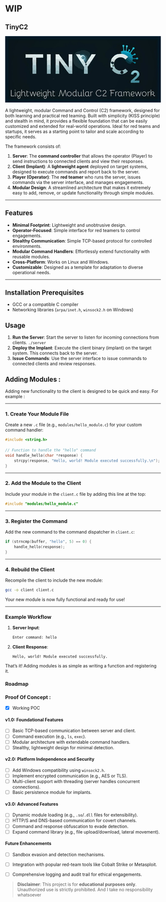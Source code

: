 # WIP
## TinyC2
![](https://github.com/Socxenophone/TinyC2/blob/main/thumbnail.jpg) 


A lightweight, modular Command and Control (C2) framework, designed for both learning and practical red teaming. Built with simplicity (KISS principle) and stealth in mind, it provides a flexible foundation that can be easily customized and extended for real-world operations. Ideal for red teams and startups, it serves as a starting point to tailor and scale according to specific needs. 

The framework consists of:

1. **Server**: The **command controller** that allows the operator (Player) to send instructions to connected clients and view their responses.
2. **Client (Implant)**: A **lightweight agent** deployed on target systems, designed to execute commands and report back to the server.
3. **Player (Operator)**: The **red teamer** who runs the server, issues commands via the server interface, and manages engagements.
4. **Modular Design**: A streamlined architecture that makes it extremely easy to add, remove, or update functionality through simple modules.


---


## Features
- **Minimal Footprint**: Lightweight and unobtrusive design.
- **Operator-Focused**: Simple interface for red teamers to control engagements.
- **Stealthy Communication**: Simple TCP-based protocol for controlled environments.
- **Modular Command Handlers**: Effortlessly extend functionality with reusable modules.
- **Cross-Platform**: Works on Linux and Windows.
- **Customizable**: Designed as a template for adaptation to diverse operational needs.

---

## Installation Prerequisites
- GCC or a compatible C compiler
- Networking libraries (`arpa/inet.h`, `winsock2.h` on Windows)

## Usage 

1. **Run the Server**: Start the server to listen for incoming connections from clients.
  `./server`
3. **Deploy the Implant**: Execute the client binary (implant) on the target system. This connects back to the server.
4. **Issue Commands**: Use the server interface to issue commands to connected clients and review responses. 

## Adding Modules :

Adding new functionality to the client is designed to be quick and easy. For example :

---

### 1. Create Your Module File

Create a new `.c` file (e.g., `modules/hello_module.c`) for your custom command handler:
```c
#include <string.h>

// Function to handle the "hello" command
void handle_hello(char *response) {
    strcpy(response, "Hello, world! Module executed successfully.\n");
}
```

---

### 2. Add the Module to the Client

Include your module in the `client.c` file by adding this line at the top:
```c
#include "modules/hello_module.c"
```

---

### 3. Register the Command

Add the new command to the command dispatcher in `client.c`:
```c
if (strncmp(buffer, "hello", 5) == 0) {
    handle_hello(response);
}
```

---

### 4. Rebuild the Client

Recompile the client to include the new module:
```bash
gcc -o client client.c
```

Your new module is now fully functional and ready for use!

---

### Example Workflow

1. **Server Input**: 
   ```bash
   Enter command: hello
   ```

2. **Client Response**: 
   ```
   Hello, world! Module executed successfully.
   ```

That’s it! Adding modules is as simple as writing a function and registering it.


### **Roadmap**
### Proof Of Concept :
- [x] Working POC 
#### **v1.0: Foundational Features**
- [ ] Basic TCP-based communication between server and client.
- [ ] Command execution (e.g., `ls`, `exec`).
- [ ] Modular architecture with extendable command handlers.
- [ ] Stealthy, lightweight design for minimal detection.

#### **v2.0: Platform Independence and Security**
- [ ] Add Windows compatibility using `winsock2.h`.
- [ ] Implement encrypted communication (e.g., AES or TLS).
- [ ] Multi-client support with threading (server handles concurrent connections).
- [ ] Basic persistence module for implants.

#### **v3.0: Advanced Features**
- [ ] Dynamic module loading (e.g., `.so`/`.dll` files for extensibility).
- [ ] HTTP/S and DNS-based communication for covert channels.
- [ ] Command and response obfuscation to evade detection.
- [ ] Expand command library (e.g., file upload/download, lateral movement).

#### **Future Enhancements**
- [ ] Sandbox evasion and detection mechanisms.
- [ ] Integration with popular red-team tools like Cobalt Strike or Metasploit.
- [ ] Comprehensive logging and audit trail for ethical engagements.


>
> **Disclaimer**: This project is for **educational purposes only**. Unauthorized use is strictly prohibited. And I take no responsibility whatsoever 

